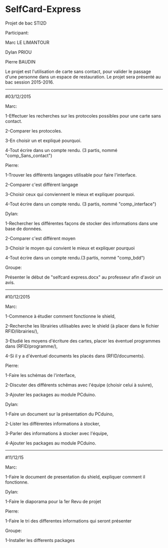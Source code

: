 # SelfCard-Express
Projet de bac STI2D

Participant:

Marc LE LIMANTOUR

Dylan PRIOU

Pierre BAUDIN

Le projet est l'utilisation de carte sans contact, pour valider le passage d'une personne dans un espace de restauration. Le projet sera présenté au bac session 2015-2016.

-------------------------------------------------------------------------
#03/12/2015

Marc: 

1-Effectuer les recherches sur les protocoles possibles pour une carte sans contact.

2-Comparer les protocoles.

3-En choisir un et expliqué pourquoi.

4-Tout écrire dans un compte rendu. (3 partis, nommé "comp_Sans_contact") 

Pierre:

1-Trouver les différents langages utilisable pour faire l'interface. 

2-Comparer c'est différent langage 

3-Choisir ceux qui conviennent le mieux et expliquer pourquoi. 

4-Tout écrire dans un compte rendu. (3 partis, nommé "comp_interface") 

Dylan:

1-Rechercher les différentes façons de stocker des informations dans une base de données. 

2-Comparer c'est différent moyen 

3-Choisir le moyen qui convient le mieux et expliquer pourquoi 

4-Tout écrire dans un compte rendu.(3 partis,  nommé "comp_bdd") 

Groupe:

Présenter le début de "selfcard express.docx" au professeur afin d'avoir un avis.

-------------------------------------------------------------------------

#10/12/2015

Marc:

1-Commence à étudier comment fonctionne le shield, 

2-Recherche les librairies utilisables avec le shield (à placer dans le fichier RFID/librairies/), 

3-Etudié les moyens d'écriture des cartes, placer les éventuel programmes dans (RFID/programme/), 

4-Si il y a d'éventuel documents les placés dans (RFID/documents).

Pierre:

1-Faire les schémas de l'interface, 

2-Discuter des différents schémas avec l'équipe (choisir celui à suivre), 

3-Ajouter les packages au module PCduino.

Dylan:

1-Faire un document sur la présentation du PCduino, 

2-Lister les différentes informations à stocker, 

3-Parler des informations à stocker avec l'équipe, 

4-Ajouter les packages au module PCduino.

-------------------------------------------------------------------------

#11/12/15

Marc:

1-Faire le document de presentation du shield, expliquer comment il fonctionne.

Dylan:

1-Faire le diaporama pour la 1er Revu de projet

Pierre:

1-Faire le tri des differentes informations qui seront présenter

Groupe:

1-Installer les differents packages 